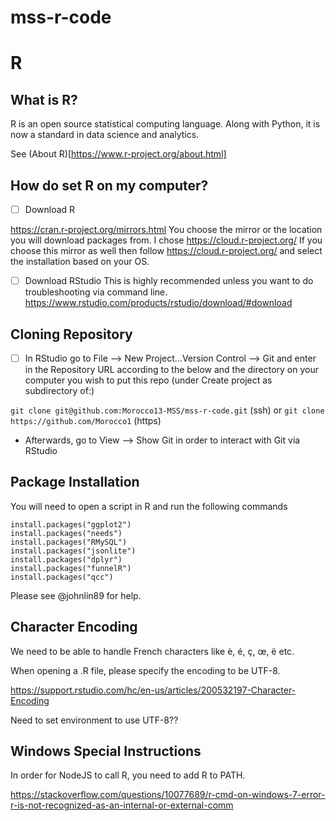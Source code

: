 # mss-r-code

# R
## What is R?

R is an open source statistical computing language. Along with Python, it is now a standard in data science and analytics.

See (About R)[https://www.r-project.org/about.html]

## How do set R on my computer?

- [ ] Download R

https://cran.r-project.org/mirrors.html
You choose the mirror or the location you will download packages from. I chose https://cloud.r-project.org/ If you choose this mirror as well then follow https://cloud.r-project.org/ and select the installation based on your OS.

- [ ] Download RStudio
This is highly recommended unless you want to do troubleshooting via command line.
https://www.rstudio.com/products/rstudio/download/#download

## Cloning Repository

- [ ] In RStudio go to File --> New Project...Version Control --> Git and enter in the Repository URL according to the below and the directory on your computer you wish to put this repo (under Create project as subdirectory of:)

`git clone git@github.com:Morocco13-MSS/mss-r-code.git` (ssh) or `git clone https://github.com/Morocco1` (https)

- Afterwards, go to View --> Show Git in order to interact with Git via RStudio

## Package Installation
You will need to open a script in R and run the following commands

```
install.packages("ggplot2")
install.packages("needs")
install.packages("RMySQL")
install.packages("jsonlite")
install.packages("dplyr")
install.packages("funnelR")
install.packages("qcc")
```

Please see @johnlin89 for help.

## Character Encoding

We need to be able to handle French characters like è, é, ç, œ, ë etc.

When opening a .R file, please specify the encoding to be UTF-8.

https://support.rstudio.com/hc/en-us/articles/200532197-Character-Encoding

Need to set environment to use UTF-8??

## Windows Special Instructions

In order for NodeJS to call R, you need to add R to PATH.

https://stackoverflow.com/questions/10077689/r-cmd-on-windows-7-error-r-is-not-recognized-as-an-internal-or-external-comm

